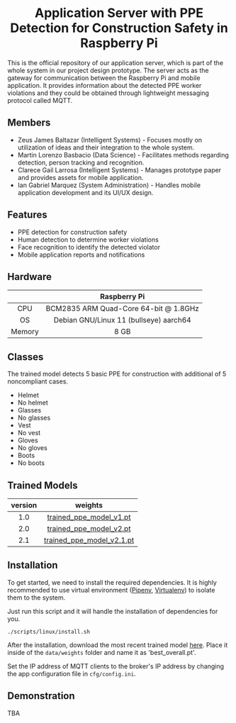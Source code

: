 <h1 align="center"> Application Server with PPE Detection for Construction Safety in Raspberry Pi </h1>
This is the official repository of our application server, which is part of the whole system in our project design prototype. The server acts as the gateway for communication between the Raspberry Pi and mobile application. It provides information about the detected PPE worker violations and they could be obtained through lightweight messaging protocol called MQTT. 

## Members
- Zeus James Baltazar (Intelligent Systems) - Focuses mostly on utilization of ideas and their integration to the whole system.
- Martin Lorenzo Basbacio (Data Science) - Facilitates methods regarding detection, person tracking and recognition.
- Clarece Gail Larrosa (Intelligent Systems) - Manages prototype paper and provides assets for mobile application.
- Ian Gabriel Marquez (System Administration) - Handles mobile application development and its UI/UX design.

## Features
- PPE detection for construction safety
- Human detection to determine worker violations
- Face recognition to identify the detected violator
- Mobile application reports and notifications

## Hardware
| | Raspberry Pi |
| :-: | :-: |
| CPU | BCM2835 ARM Quad-Core 64-bit @ 1.8GHz |
| OS | Debian GNU/Linux 11 (bullseye) aarch64 |
| Memory | 8 GB |

## Classes
The trained model detects 5 basic PPE for construction with additional of 5 noncompliant cases.
- Helmet
- No helmet
- Glasses
- No glasses
- Vest
- No vest
- Gloves
- No gloves
- Boots
- No boots

## Trained Models
| version | weights |
| :-: | :-: |
| 1.0 | [trained_ppe_model_v1.pt](https://drive.google.com/file/d/1CW1DPajYIh-xkUhtGIJ0pkbyez_LC4z0/view?usp=sharing) |
| 2.0 | [trained_ppe_model_v2.pt](https://drive.google.com/file/d/14Q6iLv7_igK1761BUG3yBZ04N11YthVY/view?usp=sharing) |
| 2.1 | [trained_ppe_model_v2.1.pt](https://drive.google.com/file/d/1NS3boQlglUI2QaJV-mmzlZ0vLqsbIvxH/view?usp=sharing) |

## Installation
To get started, we need to install the required dependencies. It is highly recommended to use virtual environment ([Pipenv](https://pypi.org/project/pipenv/), [Virtualenv](https://pypi.org/project/virtualenv/)) to isolate them to the system. 

Just run this script and it will handle the installation of dependencies for you.
```
./scripts/linux/install.sh
```

After the installation, download the most recent trained model [here](#trained-models). Place it inside of the ```data/weights``` folder and name it as 'best_overall.pt'.

Set the IP address of MQTT clients to the broker's IP address by changing the app configuration file in ```cfg/config.ini```.

## Demonstration
TBA
